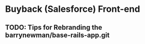 
# Buyback (Salesforce) Front-end

## TODO: Tips for Rebranding the barrynewman/base-rails-app.git

